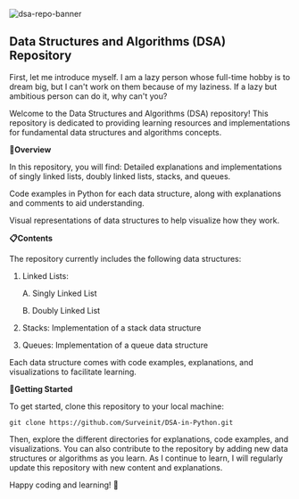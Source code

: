 ![dsa-repo-banner](https://github.com/Surveinit/DSA-in-Python/assets/120928723/c0cbc83a-c9f2-4fcc-bb1a-b46efc044c32)
## Data Structures and Algorithms (DSA) Repository
First, let me introduce myself. I am a lazy person whose full-time hobby is to dream big, but I can't work on them because of my laziness. If a lazy but ambitious person can do it, why can't you?

Welcome to the Data Structures and Algorithms (DSA) repository! This repository is dedicated to providing learning resources and implementations for fundamental data structures and algorithms concepts.

  

**🌱Overview**

In this repository, you will find:
Detailed explanations and implementations of singly linked lists, doubly linked lists, stacks, and queues.

Code examples in Python for each data structure, along with explanations and comments to aid understanding.

Visual representations of data structures to help visualize how they work.

**📋Contents**

The repository currently includes the following data structures:

  

1. Linked Lists:

	A. Singly Linked List

	B. Doubly Linked List

2. Stacks: Implementation of a stack data structure

3. Queues: Implementation of a queue data structure

Each data structure comes with code examples, explanations, and visualizations to facilitate learning.

  

**🎉Getting Started**

To get started, clone this repository to your local machine:

 

    git clone https://github.com/Surveinit/DSA-in-Python.git

Then, explore the different directories for explanations, code examples, and visualizations. You can also contribute to the repository by adding new data structures or algorithms as you learn. As I continue to learn, I will regularly update this repository with new content and explanations.

  

Happy coding and learning! 🚀
